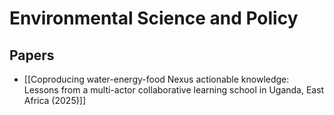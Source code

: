 # Environmental Science and Policy

## Papers

- [[Coproducing water-energy-food Nexus actionable knowledge: Lessons from a multi-actor collaborative learning school in Uganda, East Africa (2025)]]
